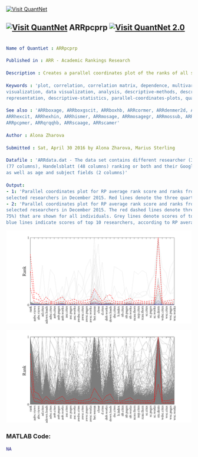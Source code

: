 
[<img src="https://github.com/QuantLet/Styleguide-and-FAQ/blob/master/pictures/banner.png" width="880" alt="Visit QuantNet">](http://quantlet.de/index.php?p=info)

## [<img src="https://github.com/QuantLet/Styleguide-and-Validation-procedure/blob/master/pictures/qloqo.png" alt="Visit QuantNet">](http://quantlet.de/) **ARRpcprp** [<img src="https://github.com/QuantLet/Styleguide-and-Validation-procedure/blob/master/pictures/QN2.png" width="60" alt="Visit QuantNet 2.0">](http://quantlet.de/d3/ia)

```yaml

Name of QuantLet : ARRpcprp

Published in : ARR - Academic Rankings Research

Description : Creates a parallel coordinates plot of the ranks of all scores of RePEc

Keywords : 'plot, correlation, correlation matrix, dependence, multivariate, multivariate analysis,
visualization, data visualization, analysis, descriptive-methods, descriptive, graphical
representation, descriptive-statistics, parallel-coordinates-plots, quantile'

See also : 'ARRboxage, ARRboxgscit, ARRboxhb, ARRcormer, ARRdenmer2d, ARRdenmer3d, ARRhexage,
ARRhexcit, ARRhexhin, ARRhismer, ARRmosage, ARRmosagegr, ARRmossub, ARRpcpgscit, ARRpcphb,
ARRpcpmer, ARRqrqqhb, ARRscaage, ARRscamer'

Author : Alona Zharova

Submitted : Sat, April 30 2016 by Alona Zharova, Marius Sterling

Datafile : 'ARRdata.dat - The data set contains different researcher (3218 rows) of either RePEc
(77 columns), Handelsblatt (48 columns) ranking or both and their Google Scholar data (16 columns)
as well as age and subject fields (2 columns)'

Output: 
- 1: 'Parallel coordinates plot for RP average rank score and ranks from 36 subrankings for
selected researchers in December 2015. Red lines denote the three quartiles (25%, 50% and 75%)'
- 2: 'Parallel coordinates plot for RP average rank score and ranks from 36 subrankings for
selected researchers in December 2015. The red dashed lines denote three quartiles (25%, 50% and
75%) that are shown for all individuals. Grey lines denote scores of top 100 researchers, while
blue lines indicate scores of top 10 researchers, according to RP average rank score'

```

![Picture1](ARRpcprp_100.png)

![Picture2](ARRpcprp_all.png)


### MATLAB Code:
```matlab
NA
```
